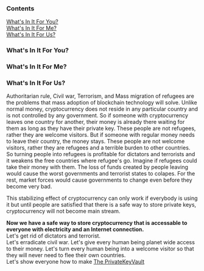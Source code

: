 ### Contents
[What's In It For You?](https://github.com/johnshearing/PrivateKeyVault/tree/master/Motivation#whats-in-it-for-you)  
[What's In It For Me?](https://github.com/johnshearing/PrivateKeyVault/tree/master/Motivation#whats-in-it-for-me)  
[What's In It For Us?](https://github.com/johnshearing/PrivateKeyVault/tree/master/Motivation#whats-in-it-for-us)  

### What's In It For You?  

### What's In It For Me?  

### What's In It For Us?  
Authoritarian rule, Civil war, Terrorism, and Mass migration of refugees are the problems that mass adoption of blockchain technology will solve. Unlike normal money, cryptocurrency does not reside in any particular country and is not controlled by any government. So if someone with cryptocurrency leaves one country for another, their money is already there waiting for them as long as they have their private key. These people are not refugees, rather they are welcome visitors. But if someone with regular money needs to leave their country, the money stays. These people are not welcome visitors, rather they are refugees and a terrible burden to other countries. So turning people into refugees is profitable for dictators and terrorists and it weakens the free countries where refugee's go. Imagine if refugees could take their money with them. The loss of funds created by people leaving would cause the worst governments and terrorist states to colapes. For the rest, market forces would cause governments to change even before they become very bad.  

This stabilizing effect of cryptocurrency can only work if everybody is using it but until people are satisfied that there is a safe way to store private keys, cryptocurrency will not become main stream.  

**Now we have a safe way to store cryptocurrency that is accessable to everyone with electricity and an Internet connection.**  
Let's get rid of dictators and terrorist.  
Let's erradicate civil war.
Let's give every human being planet wide access to their money.
Let's turn every human being into a welcome visitor so that they will never need to flee their own countries.  
Let's show everyone how to make [The PrivateKeyVault](https://github.com/johnshearing/PrivateKeyVault#privatekeyvault---click-for-open-source-make-instructions)  
